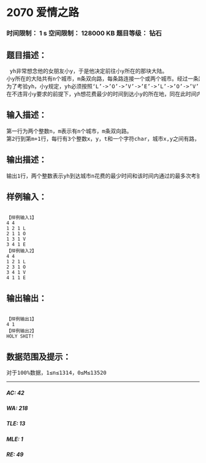 # 2070 爱情之路   
### 时间限制： 1 s     空间限制： 128000 KB     题目等级： 钻石  
## 题目描述：  

<pre>
 yh非常想念他的女朋友小y，于是他决定前往小y所在的那块大陆。
小y所在的大陆共有n个城市，m条双向路，每条路连接一个或两个城市。经过一条路ei需要耗费时间ti。此外，每条路均有一个特定标识，为’L’,’O’,’V’,’E’，中的某个字母。yh从1号城市出发，前往位于n号城市的小y所在处。
为了考验yh，小y规定，yh必须按照‘L’->’O’->’V’->’E’->’L’->’O’->’V’->’E’->.... 的顺序选择路，且所走的第一条路是’L’,最后一条路是’E’，每走完一个完整的’LOVE’算是通过一次考验
在不违背小y要求的前提下，yh想花费最少的时间到达小y的所在地，同在此时间内完成最多次考验。你能帮yh算出，他最少要花多久到达城市n，完成多少次考验呢？
</pre>
  
  
## 输入描述：  

<pre>
第一行为两个整数n，m表示有n个城市，m条双向路。
第2行到第m+1行，每行有3个整数x，y，t和一个字符char，城市x,y之间有路，通过这条路花费的时间为t，这条路的特殊标志为 char。
</pre>
  
  
## 输出描述：  

<pre>
输出1行，两个整数表示yh到达城市n花费的最少时间和该时间内通过的最多次考验数，如果不能到达则输出’HOLY SHIT!’
</pre>
  
  
## 样例输入：  

<pre><code>
【样例输入1】
4 4
1 2 1 L
2 1 1 O
1 3 1 V
3 4 1 E
【样例输入2】
4 4
1 2 1 L
2 3 1 O
3 4 1 V
4 1 1 E
</code></pre>
  
  
## 输出输出：  

<pre><code>
【样例输出1】
4 1
【样例输出2】
HOLY SHIT!
</code></pre>
  
  
## 数据范围及提示：  

<pre>
对于100%数据，1≤n≤1314，0≤M≤13520
</pre>
  
  
***  

##### AC: 42  
##### WA: 218  
##### TLE: 13  
##### MLE: 1  
##### RE: 49  
